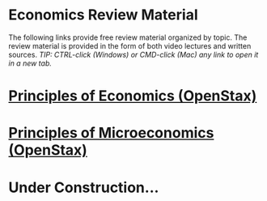 # Economics Review Material

The following links provide free review material organized by topic. The review material is provided in the form of both video lectures and written sources. *TIP: CTRL-click (Windows) or CMD-click (Mac) any link to open it in a new tab.*

# [Principles of Economics (OpenStax)](https://openstax.org/details/books/principles-economics-3e)

# [Principles of Microeconomics (OpenStax)](https://openstax.org/details/books/principles-microeconomics-3e)

# **Under Construction...**